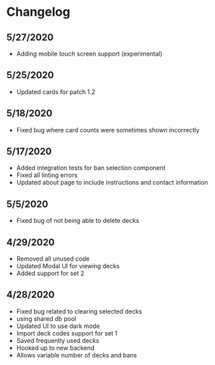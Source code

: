 # Changelog

## 5/27/2020

- Adding mobile touch screen support (experimental)

## 5/25/2020

- Updated cards for patch 1.2

## 5/18/2020

- Fixed bug where card counts were sometimes shown incorrectly

## 5/17/2020

- Added integration tests for ban selection component
- Fixed all linting errors
- Updated about page to include instructions and contact information

## 5/5/2020

- Fixed bug of not being able to delete decks

## 4/29/2020

- Removed all unused code
- Updated Modal UI for viewing decks
- Added support for set 2

## 4/28/2020

- Fixed bug related to clearing selected decks
- using shared db pool
- Updated UI to use dark mode
- Import deck codes support for set 1
- Saved frequently used decks
- Hooked up to new backend
- Allows variable number of decks and bans
